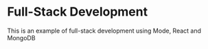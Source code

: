 # Full-Stack Development

This is an example of full-stack development using Mode, React and MongoDB
